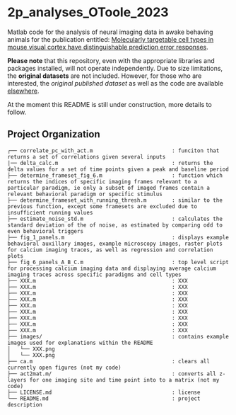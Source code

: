 # 2p_analyses_OToole_2023

Matlab code for the analysis of neural imaging data in awake behaving animals for the publication entitled: [Molecularly targetable cell types in mouse visual cortex have distinguishable prediction error responses](https://www.cell.com/neuron/pdf/S0896-6273(23)00626-8.pdf).

**Please note** that this repository, even with the appropriate libraries and packages installed, will not operate independently. Due to size limitations, the **original datasets** are not included. However, for those who are interested, the *original published dataset* as well as the code are available [elsewhere](https://doi.org/10.5281/zenodo.8229544).

At the moment this README is still under construction, more details to follow.


## Project Organization
```
┌── correlate_pc_with_act.m                         : funciton that returns a set of correlations given several inputs
|── delta_calc.m                                    : returns the delta values for a set of time points given a peak and baseline period
├── determine_frameset_fig_6.m                      : function which returns the indices of specific imaging frames relevant to a particular paradigm, ie only a subset of imaged frames contain a relevant behavioral paradigm or specific stimulus
├── determine_frameset_with_running_thresh.m        : similar to the previous function, except some framesets are excluded due to insufficient running values
├── estimate_noise_std.m                            : calculates the standard deviation of the of noise, as estimated by comparing odd to even behavioral triggers
├── fig_1_panels.m                                  : displays example behavioral auxillary images, example microscopy images, raster plots for calcium imaging traces, as well as regression and correlation plots
├── fig_6_panels_A_B_C.m                            : top level script for processing calcium imaging data and displaying average calcium imaging traces across specific paradigms and cell types
├── XXX.m                                           : XXX
├── XXX.m                                           : XXX
├── XXX.m                                           : XXX
├── XXX.m                                           : XXX
├── XXX.m                                           : XXX
├── XXX.m                                           : XXX
├── XXX.m                                           : XXX
├── XXX.m                                           : XXX
├── XXX.m                                           : XXX
├── images/                                         : contains example images used for explanations within the README
│   └── XXX.png
│   └── XXX.png
├── ca.m                                            : clears all currently open figures (not my code)
├── act2mat.m/                                      : converts all z-layers for one imaging site and time point into to a matrix (not my code)
├── LICENSE.md                                      : license
└── README.md                                       : project description

```

